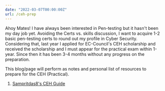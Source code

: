 ```yaml
---
date: "2022-03-07T00:00:00Z"
url: /ceh-prep
---
```


Ahoy Mates!
I have always been interested in Pen-testing but it hasn't been my day job yet. Avoiding the Certs vs. skills discussion, I want to acquire 1-2 basic pen-testing certs to round out my profile in Cyber Security. Considering that, last year I applied for EC-Council's CEH scholarship and received the scholarship and I must appear for the practical exam within 1-year. Since then it has been 3-4 months without any progress on the preparation.

This blog/page will perform as notes and personal list of resources to prepare for the CEH (Practical).

1) [Sampritdas8's CEH Guide](https://github.com/sampritdas8/Ec-Council-CEH-Practical--Guide-For-Exam/blob/main/CEH(Practical).md)
